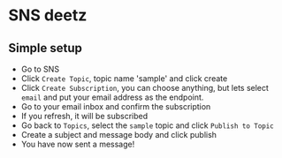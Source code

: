 # SNS deetz

## Simple setup

* Go to SNS
* Click `Create Topic`, topic name 'sample' and click create
* Click `Create Subscription`, you can choose anything, but lets select `email` and put your email address as the endpoint.
* Go to your email inbox and confirm the subscription
* If you refresh, it will be subscribed
* Go back to `Topics`, select the `sample` topic and click `Publish to Topic`
* Create a subject and message body and click publish
* You have now sent a message!


